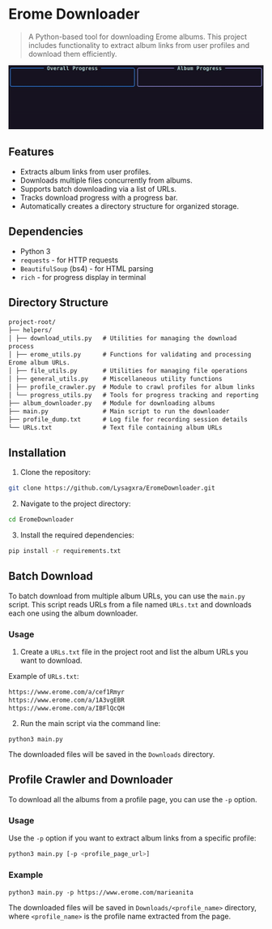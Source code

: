 # Erome Downloader

> A Python-based tool for downloading Erome albums. This project includes functionality to extract album links from user profiles and download them efficiently.

![Demo](https://github.com/Lysagxra/EromeDownloader/blob/f272207ad92373e2a7b48c12a2c093cf7ae175aa/misc/DemoV2.gif)

## Features

- Extracts album links from user profiles.
- Downloads multiple files concurrently from albums.
- Supports batch downloading via a list of URLs.
- Tracks download progress with a progress bar.
- Automatically creates a directory structure for organized storage.

## Dependencies

- Python 3
- `requests` - for HTTP requests
- `BeautifulSoup` (bs4) - for HTML parsing
- `rich` - for progress display in terminal

## Directory Structure

```
project-root/
├── helpers/
│ ├── download_utils.py   # Utilities for managing the download process
│ ├── erome_utils.py      # Functions for validating and processing Erome album URLs.
│ ├── file_utils.py       # Utilities for managing file operations
│ ├── general_utils.py    # Miscellaneous utility functions
│ ├── profile_crawler.py  # Module to crawl profiles for album links
│ └── progress_utils.py   # Tools for progress tracking and reporting
├── album_downloader.py   # Module for downloading albums
├── main.py               # Main script to run the downloader
├── profile_dump.txt      # Log file for recording session details
└── URLs.txt              # Text file containing album URLs
```

## Installation

1. Clone the repository:

```bash
git clone https://github.com/Lysagxra/EromeDownloader.git
```

2. Navigate to the project directory:

```bash
cd EromeDownloader
```

3. Install the required dependencies:

```bash
pip install -r requirements.txt
```

## Batch Download

To batch download from multiple album URLs, you can use the `main.py` script. This script reads URLs from a file named `URLs.txt` and downloads each one using the album downloader.

### Usage

1. Create a `URLs.txt` file in the project root and list the album URLs you want to download.

Example of `URLs.txt`:

```
https://www.erome.com/a/cef1Rmyr
https://www.erome.com/a/1A3vgEBR
https://www.erome.com/a/IBFlQcQH
```

2. Run the main script via the command line:

```
python3 main.py
```

The downloaded files will be saved in the `Downloads` directory.

## Profile Crawler and Downloader

To download all the albums from a profile page, you can use the `-p` option.

### Usage

Use the `-p` option if you want to extract album links from a specific profile:

```bash
python3 main.py [-p <profile_page_url>]
```

### Example

```
python3 main.py -p https://www.erome.com/marieanita
```

The downloaded files will be saved in `Downloads/<profile_name>` directory, where `<profile_name>` is the profile name extracted from the page.
